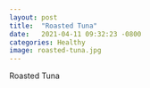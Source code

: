 ```yaml
---
layout: post
title:  "Roasted Tuna"
date:   2021-04-11 09:32:23 -0800
categories: Healthy
image: roasted-tuna.jpg
---
```

Roasted Tuna